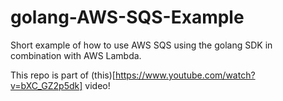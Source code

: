 # golang-AWS-SQS-Example
Short example of how to use AWS SQS using the golang SDK in combination with AWS Lambda.

This repo is part of (this)[https://www.youtube.com/watch?v=bXC_GZ2p5dk] video!
